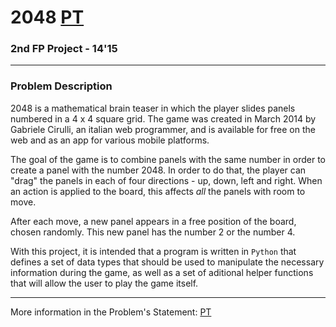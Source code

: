 # 2048 [PT](README.md)
### 2nd FP Project - 14'15

---

### Problem Description

2048 is a mathematical brain teaser in which the player slides panels numbered
in a 4 x 4 square grid. The game was created in March 2014 by Gabriele Cirulli,
an italian web programmer, and is available for free on the web and as an app
for various mobile platforms.

The goal of the game is to combine panels with the same number in order to
create a panel with the number 2048. In order to do that, the player can "drag"
the panels in each of four directions - up, down, left and right. When an action
is applied to the board, this affects *all* the panels with room to move.

After each move, a new panel appears in a free position of the board, chosen
randomly. This new panel has the number 2 or the number 4.

With this project, it is intended that a program is written in `Python` that
defines a set of data types that should be used to manipulate the necessary
information during the game, as well as a set of aditional helper functions that
will allow the user to play the game itself.

---

More information in the Problem's Statement: [PT][PT]

[PT]: statement_pt.pdf "Enunciado do Projecto"
